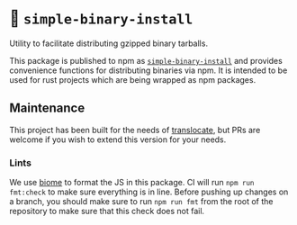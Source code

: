 # 🦀 `simple-binary-install`

Utility to facilitate distributing gzipped binary tarballs.

This package is published to npm as [`simple-binary-install`](https://npmjs.com/package/simple-binary-install) and provides convenience functions for distributing binaries via npm. It is intended to be used for rust projects which are being wrapped as npm packages.

## Maintenance

This project has been built for the needs of [translocate](https://crates.io/crates/translocate), but PRs are welcome if you wish to extend this version for your needs.


### Lints

We use [biome](https://biomejs.dev/) to format the JS in this package. CI will run `npm run fmt:check` to make sure everything is in line. Before pushing up changes on a branch, you should make sure to run `npm run fmt` from the root of the repository to make sure that this check does not fail.
